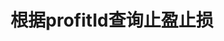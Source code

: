 ---
title: 根据profitId查询止盈止损
position_number: 11
type: get
description: /trade/entrust/profit-detail
parameters:
    -
        name: profitId
        type: integer
        mandatory: true
        default: N/A
        description: 止盈止损id
        ranges:
content_markdown: |-

                #### **限流规则**

                200/s/apikey
left_code_blocks:
    -
        code_block: "public void getMarketConfig() {\r\n\tString text = HttpUtil.get(URL + \"/data/api/v1/future-u/trade/getMarketConfig\");\r\n\tSystem.out.println(text);\r\n}"
        title: Java
        language: java
right_code_blocks:
    - code_block: |-
        {
         "msgInfo": {
            "code": "",
            "msg": ""
          },
          "msg": "",
          "data": {
            "createdTime": 0, //时间
            "entryPrice": 0, //开仓均价
            "executedQty": 0, //实际成交
            "isolatedMargin": 0, //逐仓保证金
            "origQty": 0, //数量（张）
            "positionSide": "", //仓位方向
            "positionSize": 0, //持仓数量（张）
            "profitId": 0, //委托id
            "state": "", //订单状态 NOT_TRIGGERED：新建委托（未触发）；TRIGGERING：触发中；TRIGGERED：已触发；USER_REVOCATION：用户撤销；PLATFORM_REVOCATION：平台撤销（拒绝）；EXPIRED：已过期
            "symbol": "", //交易对
            "triggerProfitPrice": 0, //止盈价格
            "triggerStopPrice": 0 //止损价格
          },
          "code": 200
        }
      title: Response
      language: json
---